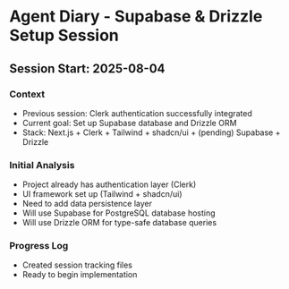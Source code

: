 # Agent Diary - Supabase & Drizzle Setup Session

## Session Start: 2025-08-04

### Context
- Previous session: Clerk authentication successfully integrated
- Current goal: Set up Supabase database and Drizzle ORM
- Stack: Next.js + Clerk + Tailwind + shadcn/ui + (pending) Supabase + Drizzle

### Initial Analysis
- Project already has authentication layer (Clerk)
- UI framework set up (Tailwind + shadcn/ui)
- Need to add data persistence layer
- Will use Supabase for PostgreSQL database hosting
- Will use Drizzle ORM for type-safe database queries

### Progress Log
- Created session tracking files
- Ready to begin implementation